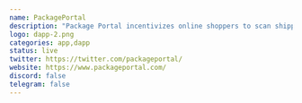 ```yaml
---
name: PackagePortal
description: "Package Portal incentivizes online shoppers to scan shipping labels on their deliveries to confirm receipt and rate the service provider."
logo: dapp-2.png
categories: app,dapp
status: live
twitter: https://twitter.com/packageportal/
website: https://www.packageportal.com/
discord: false
telegram: false
---
```

